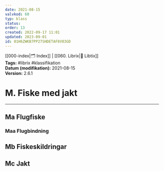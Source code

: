 ```yaml
---
date: 2021-08-15
valvkod: 60
typ: klass
status: 
order: 13
created: 2022-09-17 11:01
updated: 2023-09-01
id: 01H6ZWKB7PP27SHDETAF8V03GD
---
```


[[000-index|🗂 Index]] | [[060. Librix|📇 Libtix]]
<br>**Tags:** #librix #klassifikation
<br>**Datum (modifikation):** 2021-08-15
<br>**Version:** 2.6.1

# M. Fiske med jakt

---

## Ma Flugfiske
### Maa Flugbindning
## Mb Fiskeskildringar
## Mc Jakt
